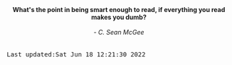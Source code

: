 
<div align="center"><b><span>What's the point in being smart enough to read, if everything you read makes you dumb?</span></b><br><br><i> - C. Sean McGee</i></div>
<br><br><kbd>Last updated:Sat Jun 18 12:21:30 2022</kbd>